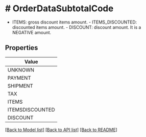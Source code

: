 # # OrderDataSubtotalCode
 - ITEMS: gross discount items amount.  - ITEMS_DISCOUNTED: discounted items amount.  - DISCOUNT: discount amount. It is a NEGATIVE amount.

## Properties 



| Value |
------------ | 
UNKNOWN|UNKNOWN
PAYMENT|PAYMENT
SHIPMENT|SHIPMENT
TAX|TAX
ITEMS|ITEMS
ITEMSDISCOUNTED|ITEMS_DISCOUNTED
DISCOUNT|DISCOUNT

[[Back to Model list]](../../README.md#models) [[Back to API list]](../../README.md#endpoints) [[Back to README]](../../README.md)

